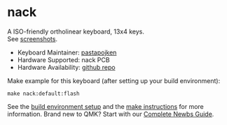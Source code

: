 # nack


A ISO-friendly ortholinear keyboard, 13x4 keys.  
See [screenshots](https://imgur.com/a/PPO18Lc).

* Keyboard Maintainer: [pastapojken](https://github.com/pastapojken)
* Hardware Supported: nack PCB
* Hardware Availability: [github repo](https://github.com/pastapojken/nack)

Make example for this keyboard (after setting up your build environment):

    make nack:default:flash

See the [build environment setup](https://docs.qmk.fm/#/getting_started_build_tools) and the [make instructions](https://docs.qmk.fm/#/getting_started_make_guide) for more information. 
Brand new to QMK? Start with our [Complete Newbs Guide](https://docs.qmk.fm/#/newbs).
